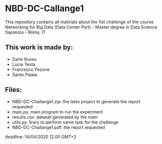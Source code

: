# NBD-DC-Callange1
This repository contains all matirials about the fist challenge of the course Networking for Big Data (Data Center Part) - Master degree in Data Science Sapienza - Roma, IT

## This work is made by:
* Dario Russo
* Lucia Testa
* Francesco Pezone
* Santo Palaia

## Files:
* NBD-DC-Challange1.zip: the latex project to generate the report requested
* main.py: main program to run the experiment
* results.csv: dataset generated by the main
* utils.py: lirary to perform same task for the challenge
* NBD-DC-Challange1.pdf: the report requested

deadline: 14/04/2020 12.00 GMT+2
